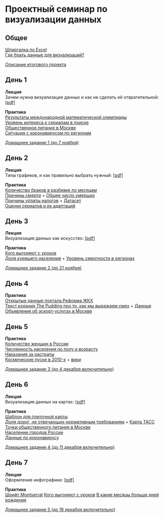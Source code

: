# Проектный семинар по визуализации данных

## Общее
[Шпаргалка по Excel](/lections/excel.md)<br>
[Где брать данные для визуализаций?](/datasources.md)

[Описание итогового проекта](/project.md)

## День 1
**Лекция**<br>
Зачем нужна визуализация данных и как не сделать её отвратительной: [[pdf]](/lections/lection_1.pdf)<br>

**Практика**<br>
[Результаты международной математической олимпиады](https://www.imo-official.org/year_country_r.aspx?year=2020&column=total&order=desc)<br>
[Уровень интереса к сериалам в поиске](https://trends.google.ru/trends/explore?q=%D1%81%D0%B5%D1%80%D0%B8%D0%B0%D0%BB%D1%8B%20%D1%81%D0%BC%D0%BE%D1%82%D1%80%D0%B5%D1%82%D1%8C%20%D0%BE%D0%BD%D0%BB%D0%B0%D0%B9%D0%BD&geo=RU)<br>
[Общественное питание в Москве](https://data.mos.ru/opendata/7710881420-obshchestvennoe-pitanie-v-moskve)<br>
[Ситуация с коронавирусом по регионам](https://xn--80aesfpebagmfblc0a.xn--p1ai/information/)<br>

[Домашнее задание 1 (до 7 ноября)](/homework/hw1.md)

## День 2
**Лекция**<br>
Типы графиков, и как правильно выбрать нужный: [[pdf]](/lections/lection_2.pdf)<br>

**Практика**<br>
[Количество браков в разбивке по месяцам](https://fedstat.ru/indicator/33553)<br>
[Причины смерти](https://fedstat.ru/indicator/33559) + [Общее число умерших](https://fedstat.ru/indicator/31617)<br>
[Причины  уплаты  налогов](https://fom.ru/Ekonomika/14476) + [Датасет](/data/fom_data.csv)<br>
[Оценки сериалов  и их адаптаций](https://docs.google.com/spreadsheets/d/1EYnj-y8F0ai4hjogLYlvgRMYtzvZ9Nmx_gh9m1sEyRw/copy)<br>

## День 3
**Лекция**<br>
Визуализация данных как искусство: [[pdf]](/lections/lection_3.pdf)<br>

**Практика**<br>
[Кого выгоняют с уроков](https://docs.google.com/spreadsheets/d/1yH2Bq4uf_pRfQK5DMED8H79axfBhkz7tV3BnygmdIHA/edit?usp=sharing)<br>
[Доля курящего населения](https://rosstat.gov.ru/free_doc/new_site/ZDOR/2019/PublishSite/Files/%D0%A2%D0%B0%D0%B1%D0%BB%D0%B8%D1%86%D0%B0%2067.%20%D0%9F%D0%BE%D1%82%D1%80%D0%B5%D0%B1%D0%BB%D0%B5%D0%BD%D0%B8%D0%B5%20%D1%82%D0%B0%D0%B1%D0%B0%D0%BA%D0%B0.xlsx) + [Уровень смертности в регионах](https://rosstat.gov.ru/storage/mediabank/EDN(1).xlsx)

[Домашнее задание 2 (до 21 ноября)](/homework/hw2.md)<br>

## День 4

**Практика**<br>
[Открытые данные портала Реформа ЖКХ](https://www.reformagkh.ru/opendata)<br>
[Текст издания The Pudding про то, как мы выражаем смех](https://pudding.cool/2019/10/laugh/) + [Данные](https://github.com/the-pudding/data/tree/master/laugh)<br>
[Объявления об эскорт-услугах в Москве](data/sex.csv)

## День 5

**Практика**<br>
[Количество женщин в России](https://www.fedstat.ru/indicator/33459)<br>
[Численность населения по полу и возрасту](https://rosstat.gov.ru/compendium/document/13284)<br>
[Наказания за растраты](https://docs.google.com/spreadsheets/d/1m35FRjYqivQTXwKUMytLI43HTssmy-cKmY7ENth80Us/edit?usp=sharing)<br>
[Космические пуски в 2010-x](https://docs.google.com/spreadsheets/d/1TwSfz8MSof58SpTImtCniS_tWCWMkDn-T3bRJMhS7IY/edit?usp=sharing) + [вики](https://ru.wikipedia.org/wiki/%D0%A1%D0%BF%D0%B8%D1%81%D0%BE%D0%BA_%D0%BA%D0%BE%D1%81%D0%BC%D0%B8%D1%87%D0%B5%D1%81%D0%BA%D0%B8%D1%85_%D0%B7%D0%B0%D0%BF%D1%83%D1%81%D0%BA%D0%BE%D0%B2)<br>

[Домашнее задание 3 (до 4 декабря включительно)](/homework/hw3.md)<br>

## День 6
**Лекция**<br>
Визуализация данных на картах: [[pdf]](/lections/lection_4.pdf)<br>

**Практика**<br>
[Шаблон для плиточной карты](https://docs.google.com/spreadsheets/d/10YgDwuLM_clbYp90-6GSng_Z0_ktwbjwF7aKs26RzBo/)<br>
[Доля дорог, не отвечающих нормативным требованиям](http://www.gks.ru/free_doc/new_site/business/trans-sv/transp2.xls) + [Карта ТАСС](https://tass.ru/obschestvo/7114097)<br>
[Точки общественного питания в Москве](https://data.mos.ru/opendata/7710881420-obshchestvennoe-pitanie-v-moskve/)<br>
[Население городов России](https://docs.google.com/spreadsheets/d/1VnQt-GQidn35mqIDjhh3SPKUH9hAcu3eZZhicVsCSmc/edit?usp=sharing)<br>
[Данные по коронавирусу](https://github.com/owid/covid-19-data/blob/master/public/data/owid-covid-data.csv)<br>

[Домашнее задание 4 (до 11 декабря включительно)](/homework/hw4.md)<br>

## День 7
**Лекция**<br>
Оформление инфографики: [[pdf]](/lections/lection_5.pdf)<br>

**Практика**<br>
[Шрифт Montserrat](https://fonts.google.com/specimen/Montserrat)
[Кого выгоняют с уроков](https://public.flourish.studio/visualisation/4347002/)
[В какие месяцы больше дней рождения](https://public.tableau.com/profile/aleksandra.k1944#!/vizhome/-3_16070497623740/Dashboard1)

[Домашнее задание 5 (до 18 декабря включительно)](/homework/hw4.md)<br>